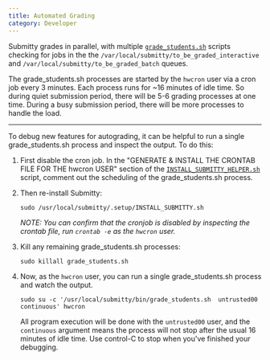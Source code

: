 ```yaml
---
title: Automated Grading
category: Developer
---
```


Submitty grades in parallel, with multiple
[`grade_students.sh`](https://github.com/Submitty/Submitty/blob/master/bin/grade_students.sh)
scripts checking for jobs in the the
`/var/local/submitty/to_be_graded_interactive` and
`/var/local/submitty/to_be_graded_batch` queues.  

The grade_students.sh processes are started by the `hwcron` user via a
cron job every 3 minutes.  Each process runs for ~16 minutes of idle
time.  So during quiet submission period, there will be 5-6 grading
processes at one time.  During a busy submission period, there will be
more processes to handle the load.

---

To debug new features for autograding, it can be helpful to run a
single grade_students.sh process and inspect the output.  To do this:


1. First disable the cron job.  In the "GENERATE & INSTALL THE CRONTAB
   FILE FOR THE hwcron USER" section of the 
   [`INSTALL_SUBMITTY_HELPER.sh`](https://github.com/Submitty/Submitty/blob/master/.setup/INSTALL_SUBMITTY_HELPER.sh)
   script, comment out the scheduling of the grade_students.sh process.

   

2. Then re-install Submitty:

   ```
   sudo /usr/local/submitty/.setup/INSTALL_SUBMITTY.sh
   ```

   _NOTE: You can confirm that the cronjob is disabled by inspecting
   the crontab file, run `crontab -e` as the `hwcron` user._



3. Kill any remaining grade_students.sh processes:

   ```
   sudo killall grade_students.sh
   ```



4. Now, as the `hwcron` user, you can run a single grade_students.sh
   process and watch the output.  

   ```
   sudo su -c '/usr/local/submitty/bin/grade_students.sh  untrusted00  continuous' hwcron
   ```

   All program execution will be done with the `untrusted00` user, and
   the `continuous` argument means the process will not stop after the
   usual 16 minutes of idle time.  Use control-C to stop when you've
   finished your debugging.
